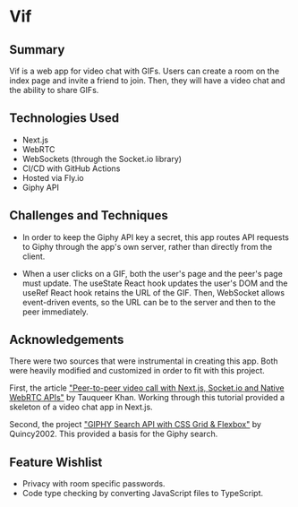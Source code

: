 # Vif

## Summary

Vif is a web app for video chat with GIFs. Users can create a room on the index page and invite a friend to join. Then, they will have a video chat and the ability to share GIFs.

## Technologies Used

- Next.js
- WebRTC
- WebSockets (through the Socket.io library)
- CI/CD with GitHub Actions
- Hosted via Fly.io
- Giphy API

## Challenges and Techniques

- In order to keep the Giphy API key a secret, this app routes API requests to Giphy through the app's own server, rather than directly from the client.

- When a user clicks on a GIF, both the user's page and the peer's page must update. The useState React hook updates the user's DOM and the useRef React hook retains the URL of the GIF. Then, WebSocket allows event-driven events, so the URL can be to the server and then to the peer immediately.

## Acknowledgements

There were two sources that were instrumental in creating this app. Both were heavily modified and customized in order to fit with this project.

First, the article ["Peer-to-peer video call with Next.js, Socket.io and Native WebRTC APIs"](https://www.stackfive.io/work/webrtc/peer-to-peer-video-call-with-next-js-socket-io-and-native-webrtc-apis) by Tauqueer Khan. Working through this tutorial provided a skeleton of a video chat app in Next.js.

Second, the project ["GIPHY Search API with CSS Grid & Flexbox"](https://gist.github.com/Quincy2002/44a564a0da1672570205dea3cb71379d) by Quincy2002. This provided a basis for the Giphy search.

## Feature Wishlist

- Privacy with room specific passwords.
- Code type checking by converting JavaScript files to TypeScript.
